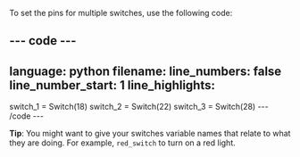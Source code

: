 To set the pins for multiple switches, use the following code:

--- code ---
---
language: python
filename: 
line_numbers: false
line_number_start: 1
line_highlights: 
---
switch_1 = Switch(18)
switch_2 = Switch(22)
switch_3 = Switch(28)
--- /code ---

**Tip**: You might want to give your switches variable names that relate to what they are doing. For example, `red_switch` to turn on a red light.